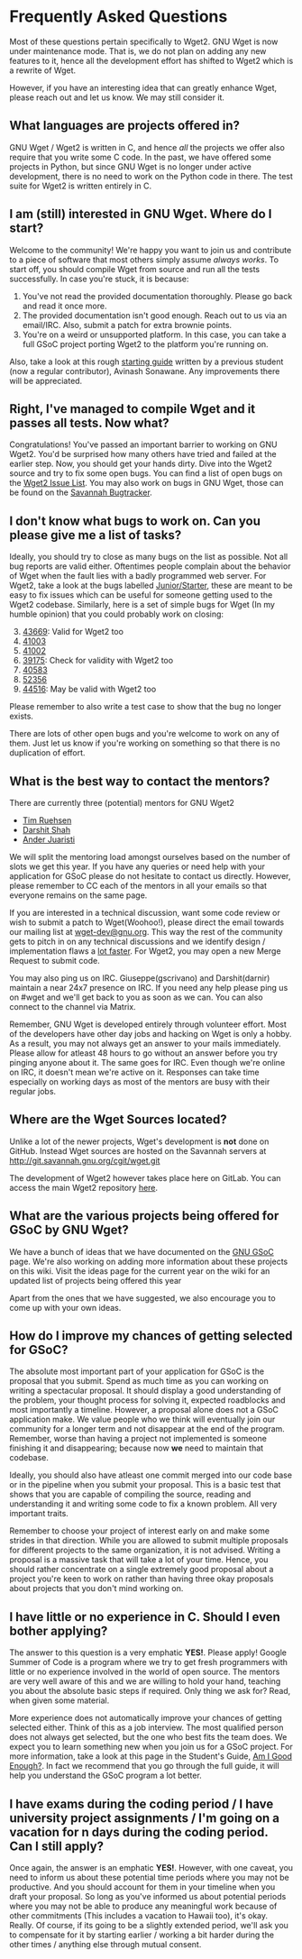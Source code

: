 # Frequently Asked Questions

Most of these questions pertain specifically to Wget2. GNU Wget is now under maintenance mode. That is, we do not plan on adding any new features to it, hence all the development effort has shifted to Wget2 which is a rewrite of Wget.

However, if you have an interesting idea that can greatly enhance Wget, please reach out and let us know. We may still consider it.

## What languages are projects offered in?

GNU Wget / Wget2 is written in C, and hence *all* the projects we offer also require that you write some C code. In the past, we have offered some projects in Python, but since GNU Wget is no longer under active development, there is no need to work on the Python code in there. The test suite for Wget2 is written entirely in C.

## I am (still) interested in GNU Wget. Where do I start?
Welcome to the community! We're happy you want to join us and contribute to a piece of software that most others simply assume *always works*. To start off, you should compile Wget from source and run all the tests successfully. In case you're stuck, it is because:

1. You've not read the provided documentation thoroughly. Please go back and read it once more.
2. The provided documentation isn't good enough. Reach out to us via an email/IRC. Also, submit a patch for extra brownie points.
3. You're on a weird or unsupported platform. In this case, you can take a full GSoC project porting Wget2 to the platform you're running on.

Also, take a look at this rough [starting guide](https://gitlab.com/gnuwget/wget2/wikis/Contributing-guide-for-new-developers) written by a previous student (now a regular contributor), Avinash Sonawane. Any improvements there will be appreciated.

## Right, I've managed to compile Wget and it passes all tests. Now what?
Congratulations! You've passed an important barrier to working on GNU Wget2. You'd be surprised how many others have tried and failed at the earlier step. Now, you should get your hands dirty. Dive into the Wget2 source and try to fix some open bugs. You can find a list of open bugs on the [Wget2 Issue List](https://gitlab.com/gnuwget/wget2/issues). You may also work on bugs in GNU Wget, those can be found on the [Savannah Bugtracker](https://savannah.gnu.org/bugs/?group=wget).

## I don't know what bugs to work on. Can you please give me a list of tasks?
Ideally, you should try to close as many bugs on the list as possible. Not all bug reports are valid either. Oftentimes people complain about the behavior of Wget when the fault lies with a badly programmed web server. For Wget2, take a look at the bugs labelled [Junior/Starter](https://gitlab.com/gnuwget/wget2/issues?label_name%5B%5D=Junior+%2F+Starter), these are meant to be easy to fix issues which can be useful for someone getting used to the Wget2 codebase. Similarly, here is a set of simple bugs for Wget (In my humble opinion) that you could probably work on closing:

3. [43669](https://savannah.gnu.org/bugs/?43669): Valid for Wget2 too
4. [41003](https://savannah.gnu.org/bugs/?41003)
5. [41002](https://savannah.gnu.org/bugs/?41002)
6. [39175](https://savannah.gnu.org/bugs/?39175): Check for validity with Wget2 too
8. [40583](https://savannah.gnu.org/bugs/?40583)
9. [52356](https://savannah.gnu.org/bugs/?52356)
10. [44516](https://savannah.gnu.org/bugs/?44516): May be valid with Wget2 too

Please remember to also write a test case to show that the bug no longer exists.

There are lots of other open bugs and you're welcome to work on any of them. Just let us know if you're working on something so that there is no duplication of effort.

## What is the best way to contact the mentors?

There are currently three (potential) mentors for GNU Wget2

* [Tim Ruehsen](mailto:tim.ruehsen@gmx.de)
* [Darshit Shah](mailto:darnir@gnu.org)
* [Ander Juaristi](mailto:ajuaristi@gmx.es)

We will split the mentoring load amongst ourselves based on the number of slots we get this year. If you have any queries or need help with your application for GSoC please do not hesitate to contact us directly. However, please remember to CC each of the mentors in all your emails so that everyone remains on the same page.

If you are interested in a technical discussion, want some code review or wish to submit a patch to Wget(Woohoo!), please direct the email towards our mailing list at <wget-dev@gnu.org>. This way the rest of the community gets to pitch in on any technical discussions and we identify design / implementation flaws a [lot faster](http://en.wikipedia.org/wiki/Linus%27s_Law). For Wget2, you may open a new Merge Request to submit code.

You may also ping us on IRC. Giuseppe(gscrivano) and Darshit(darnir) maintain a near 24x7 presence on IRC. If you need any help please ping us on #wget and we'll get back to you as soon as we can. You can also connect to the channel via Matrix.

Remember, GNU Wget is developed entirely through volunteer effort. Most of the developers have other day jobs and hacking on Wget is only a hobby. As a result, you may not always get an answer to your mails immediately. Please allow for atleast 48 hours to go without an answer before you try pinging anyone about it. The same goes for IRC. Even though we're online on IRC, it doesn't mean we're active on it. Responses can take time especially on working days as most of the mentors are busy with their regular jobs.

## Where are the Wget Sources located?
Unlike a lot of the newer projects, Wget's development is **not** done on GitHub. Instead Wget sources are hosted on the Savannah servers at <http://git.savannah.gnu.org/cgit/wget.git>

The development of Wget2 however takes place here on GitLab. You can access the main Wget2 repository [here](https://gitlab.com/gnuwget/wget2).

## What are the various projects being offered for GSoC by GNU Wget?
We have a bunch of ideas that we have documented on the [GNU GSoC](http://www.gnu.org/software/soc-projects/ideas.html#wget) page. We're also working on adding more information about these projects on this wiki. Visit the ideas page for the current year on the wiki for an updated list of projects being offered this year

Apart from the ones that we have suggested, we also encourage you to come up with your own ideas. 

## How do I improve my chances of getting selected for GSoC?
The absolute most important part of your application for GSoC is the proposal that you submit. Spend as much time as you can working on writing a spectacular proposal. It should display a good understanding of the problem, your thought process for solving it, expected roadblocks and most importantly a timeline. However, a proposal alone does not a GSoC application make. We value people who we think will eventually join our community for a longer term and not disappear at the end of the program. Remember, worse than having a project not implemented is someone finishing it and disappearing; because now **we** need to maintain that codebase.

Ideally, you should also have atleast one commit merged into our code base or in the pipeline when you submit your proposal. This is a basic test that shows that you are capable of compiling the source, reading and understanding it and writing some code to fix a known problem. All very important traits.

Remember to choose your project of interest early on and make some strides in that direction. While you are allowed to submit multiple proposals for different projects to the same organization, it is not advised. Writing a proposal is a massive task that will take a lot of your time. Hence, you should rather concentrate on a single extremely good proposal about a project you're keen to work on rather than having three okay proposals about projects that you don't mind working on.

## I have little or no experience in C. Should I even bother applying?
The answer to this question is a very emphatic **YES!**. Please apply! Google Summer of Code is a program where we try to get fresh programmers with little or no experience involved in the world of open source. The mentors are very well aware of this and we are willing to hold your hand, teaching you about the absolute basic steps if required. Only thing we ask for? Read, when given some material.

More experience does not automatically improve your chances of getting selected either. Think of this as a job interview. The most qualified person does not always get selected, but the one who best fits the team does. We expect you to learn something new when you join us for a GSoC project. For more information, take a look at this page in the Student's Guide, [Am I Good Enough?](http://write.flossmanuals.net/gsocstudentguide/am-i-good-enough/). In fact we recommend that you go through the full guide, it will help you understand the GSoC program a lot better.

## I have exams during the coding period / I have university project assignments / I'm going on a vacation for n days during the coding period. Can I still apply?

Once again, the answer is an emphatic **YES!**. However, with one caveat, you need to inform us about these potential time periods where you may not be productive. And you should account for them in your timeline when you draft your proposal. So long as you've informed us about potential periods where you may not be able to produce any meaningful work because of other commitments (This includes a vacation to Hawaii too), it's okay. Really. Of course, if its going to be a slightly extended period, we'll ask you to compensate for it by starting earlier / working a bit harder during the other times / anything else through mutual consent. 
